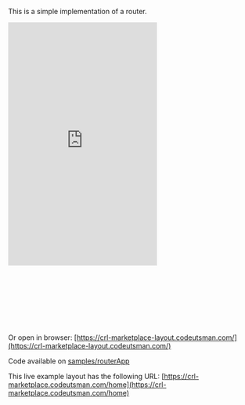 This is a simple implementation of a router.


<div style="width: 380px; height: 620px; transform: scale(0.8); transform-origin: top left;">
  <iframe src="https://crl-marketplace-layout.codeutsman.com/" style="width: 100%; height: 100%;" frameborder="0"></iframe>
</div>

Or open in browser: [https://crl-marketplace-layout.codeutsman.com/](https://crl-marketplace-layout.codeutsman.com/)

Code available on [samples/routerApp](https://github.com/utsmannn/compose-remote-layout/tree/main/samples/routerApp)

This live example layout has the following URL:
[https://crl-marketplace.codeutsman.com/home](https://crl-marketplace.codeutsman.com/home)
